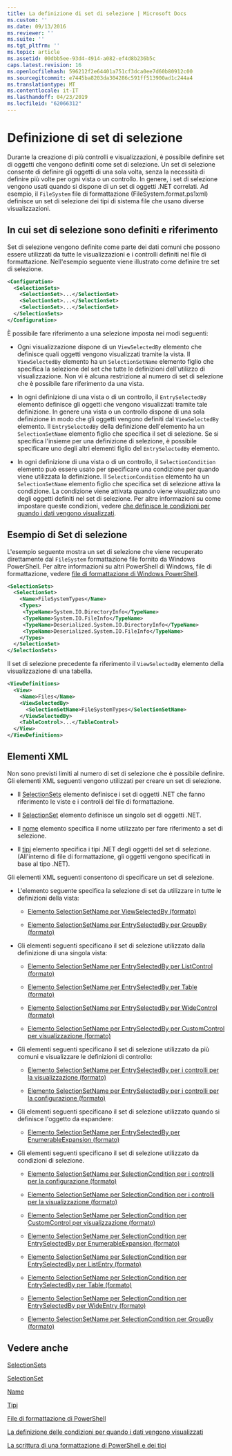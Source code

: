 ```yaml
---
title: La definizione di set di selezione | Microsoft Docs
ms.custom: ''
ms.date: 09/13/2016
ms.reviewer: ''
ms.suite: ''
ms.tgt_pltfrm: ''
ms.topic: article
ms.assetid: 00dbb5ee-93d4-4914-a082-ef4d8b236b5c
caps.latest.revision: 16
ms.openlocfilehash: 596212f2e64401a751cf3dca0ee7d60b80912c00
ms.sourcegitcommit: e7445ba8203da304286c591ff513900ad1c244a4
ms.translationtype: MT
ms.contentlocale: it-IT
ms.lasthandoff: 04/23/2019
ms.locfileid: "62066312"
---
```

# <a name="defining-selection-sets"></a>Definizione di set di selezione

Durante la creazione di più controlli e visualizzazioni, è possibile definire set di oggetti che vengono definiti come set di selezione. Un set di selezione consente di definire gli oggetti di una sola volta, senza la necessità di definire più volte per ogni vista o un controllo. In genere, i set di selezione vengono usati quando si dispone di un set di oggetti .NET correlati. Ad esempio, il `FileSystem` file di formattazione (FileSystem.format.ps1xml) definisce un set di selezione dei tipi di sistema file che usano diverse visualizzazioni.

## <a name="where-selection-sets-are-defined-and-referenced"></a>In cui set di selezione sono definiti e riferimento

Set di selezione vengono definite come parte dei dati comuni che possono essere utilizzati da tutte le visualizzazioni e i controlli definiti nel file di formattazione. Nell'esempio seguente viene illustrato come definire tre set di selezione.

```xml
<Configuration>
  <SelectionSets>
    <SelectionSet>...</SelectionSet>
    <SelectionSet>...</SelectionSet>
    <SelectionSet>...</SelectionSet>
  </SelectionSets>
</Configuration>
```

È possibile fare riferimento a una selezione imposta nei modi seguenti:

- Ogni visualizzazione dispone di un `ViewSelectedBy` elemento che definisce quali oggetti vengono visualizzati tramite la vista. Il `ViewSelectedBy` elemento ha un `SelectionSetName` elemento figlio che specifica la selezione del set che tutte le definizioni dell'utilizzo di visualizzazione. Non vi è alcuna restrizione al numero di set di selezione che è possibile fare riferimento da una vista.

- In ogni definizione di una vista o di un controllo, il `EntrySelectedBy` elemento definisce gli oggetti che vengono visualizzati tramite tale definizione. In genere una vista o un controllo dispone di una sola definizione in modo che gli oggetti vengono definiti dal `ViewSelectedBy` elemento. Il `EntrySelectedBy` della definizione dell'elemento ha un `SelectionSetName` elemento figlio che specifica il set di selezione. Se si specifica l'insieme per una definizione di selezione, è possibile specificare uno degli altri elementi figlio del `EntrySelectedBy` elemento.

- In ogni definizione di una vista o di un controllo, il `SelectionCondition` elemento può essere usato per specificare una condizione per quando viene utilizzata la definizione. Il `SelectionCondition` elemento ha un `SelectionSetName` elemento figlio che specifica set di selezione attiva la condizione. La condizione viene attivata quando viene visualizzato uno degli oggetti definiti nel set di selezione. Per altre informazioni su come impostare queste condizioni, vedere [che definisce le condizioni per quando i dati vengono visualizzati](./defining-conditions-for-displaying-data.md).

## <a name="selection-set-example"></a>Esempio di Set di selezione

L'esempio seguente mostra un set di selezione che viene recuperato direttamente dal `FileSystem` formattazione file fornito da Windows PowerShell. Per altre informazioni su altri PowerShell di Windows, file di formattazione, vedere [file di formattazione di Windows PowerShell](./powershell-formatting-files.md).

```xml
<SelectionSets>
  <SelectionSet>
    <Name>FileSystemTypes</Name>
    <Types>
     <TypeName>System.IO.DirectoryInfo</TypeName>
     <TypeName>System.IO.FileInfo</TypeName>
     <TypeName>Deserialized.System.IO.DirectoryInfo</TypeName>
     <TypeName>Deserialized.System.IO.FileInfo</TypeName>
    </Types>
  </SelectionSet>
</SelectionSets>
```

Il set di selezione precedente fa riferimento il `ViewSelectedBy` elemento della visualizzazione di una tabella.

```xml
<ViewDefinitions>
  <View>
    <Name>Files</Name>
    <ViewSelectedBy>
      <SelectionSetName>FileSystemTypes</SelectionSetName>
    </ViewSelectedBy>
    <TableControl>...</TableControl>
  </View>
</ViewDefinitions>

```

## <a name="xml-elements"></a>Elementi XML

 Non sono previsti limiti al numero di set di selezione che è possibile definire. Gli elementi XML seguenti vengono utilizzati per creare un set di selezione.

- Il [SelectionSets](./selectionsets-element-format.md) elemento definisce i set di oggetti .NET che fanno riferimento le viste e i controlli del file di formattazione.

- Il [SelectionSet](./selectionset-element-format.md) elemento definisce un singolo set di oggetti .NET.

- Il [nome](./name-element-for-selectionset-format.md) elemento specifica il nome utilizzato per fare riferimento a set di selezione.

- Il [tipi](./types-element-for-selectionset-format.md) elemento specifica i tipi .NET degli oggetti del set di selezione. (All'interno di file di formattazione, gli oggetti vengono specificati in base al tipo .NET).

 Gli elementi XML seguenti consentono di specificare un set di selezione.

- L'elemento seguente specifica la selezione di set da utilizzare in tutte le definizioni della vista:

    - [Elemento SelectionSetName per ViewSelectedBy (formato)](./selectionsetname-element-for-viewselectedby-format.md)

    - [Elemento SelectionSetName per EntrySelectedBy per GroupBy (formato)](./selectionsetname-element-for-entryselectedby-for-groupby-format.md)

- Gli elementi seguenti specificano il set di selezione utilizzato dalla definizione di una singola vista:

    - [Elemento SelectionSetName per EntrySelectedBy per ListControl (formato)](./selectionsetname-element-for-entryselectedby-for-listcontrol-format.md)

    - [Elemento SelectionSetName per EntrySelectedBy per Table (formato)](./selectionsetname-element-for-entryselectedby-for-tablecontrol-format.md)

    - [Elemento SelectionSetName per EntrySelectedBy per WideControl (formato)](./selectionsetname-element-for-entryselectedby-for-widecontrol-format.md)

    - [Elemento SelectionSetName per EntrySelectedBy per CustomControl per visualizzazione (formato)](./selectionsetname-element-for-entryselectedby-for-customcontrol-for-view-format.md)

- Gli elementi seguenti specificano il set di selezione utilizzato da più comuni e visualizzare le definizioni di controllo:

    - [Elemento SelectionSetName per EntrySelectedBy per i controlli per la visualizzazione (formato)](./selectionsetname-element-for-entryselectedby-for-controls-for-view-format.md)

    - [Elemento SelectionSetName per EntrySelectedBy per i controlli per la configurazione (formato)](./selectionsetname-element-for-entryselectedby-for-controls-for-configuration-format.md)

- Gli elementi seguenti specificano il set di selezione utilizzato quando si definisce l'oggetto da espandere:

    - [Elemento SelectionSetName per EntrySelectedBy per EnumerableExpansion (formato)](./selectionsetname-element-for-entryselectedby-for-enumerableexpansion-format.md)

- Gli elementi seguenti specificano il set di selezione utilizzato da condizioni di selezione.

    - [Elemento SelectionSetName per SelectionCondition per i controlli per la configurazione (formato)](./selectionsetname-element-for-selectioncondition-for-controls-for-configuration-format.md)

    - [Elemento SelectionSetName per SelectionCondition per i controlli per la visualizzazione (formato)](./selectionsetname-element-for-selectioncondition-for-controls-for-view-format.md)

    - [Elemento SelectionSetName per SelectionCondition per CustomControl per visualizzazione (formato)](./selectionsetname-element-for-selectioncondition-for-customcontrol-for-view-format.md)

    - [Elemento SelectionSetName per SelectionCondition per EntrySelectedBy per EnumerableExpansion (formato)](./selectionsetname-element-for-selectioncondition-for-entryselectedby-for-enumerableexpansion-format.md)

    - [Elemento SelectionSetName per SelectionCondition per EntrySelectedBy per ListEntry (formato)](./selectionsetname-element-for-selectioncondition-for-entryselectedby-for-listentry-format.md)

    - [Elemento SelectionSetName per SelectionCondition per EntrySelectedBy per Table (formato)](./selectionsetname-element-for-selectioncondition-for-entryselectedby-for-tablecontrol-format.md)

    - [Elemento SelectionSetName per SelectionCondition per EntrySelectedBy per WideEntry (formato)](./selectionsetname-element-for-selectioncondition-for-entryselectedby-for-wideentry-format.md)

    - [Elemento SelectionSetName per SelectionCondition per GroupBy (formato)](./selectionsetname-element-for-selectioncondition-for-groupby-format.md)

## <a name="see-also"></a>Vedere anche

[SelectionSets](./selectionsets-element-format.md)

[SelectionSet](./selectionset-element-format.md)

[Name](./name-element-for-selectionset-format.md)

[Tipi](./types-element-for-selectionset-format.md)

[File di formattazione di PowerShell](./powershell-formatting-files.md)

[La definizione delle condizioni per quando i dati vengono visualizzati](./defining-conditions-for-displaying-data.md)

[La scrittura di una formattazione di PowerShell e dei tipi](./writing-a-powershell-formatting-file.md)
